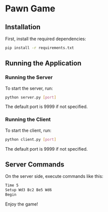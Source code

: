 # Pawn Game

## Installation

First, install the required dependencies:

```bash
pip install -r requirements.txt
```

## Running the Application

### Running the Server

To start the server, run:

```bash
python server.py [port]
```

The default port is 9999 if not specified.

### Running the Client

To start the client, run:

```bash
python client.py [port]
```

The default port is 9999 if not specified.

## Server Commands

On the server side, execute commands like this:

```bash
Time 5
Setup Wd3 Bc2 Be5 Wd6
Begin
```

Enjoy the game!




